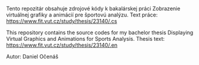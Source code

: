 Tento repozitár obsahuje zdrojové kódy k bakalárskej práci Zobrazenie virtuálnej grafiky a animácií pre športovú analýzu. Text práce: https://www.fit.vut.cz/study/thesis/23140/.cs

This repository contains the source codes for my bachelor thesis Displaying Virtual Graphics and Animations for Sports Analysis. Thesis text:
https://www.fit.vut.cz/study/thesis/23140/.en

Autor: Daniel Očenáš
